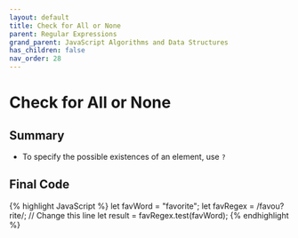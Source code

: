 ```yaml
---
layout: default
title: Check for All or None
parent: Regular Expressions
grand_parent: JavaScript Algorithms and Data Structures
has_children: false
nav_order: 28
---
```

# Check for All or None
## Summary
- To specify the possible existences of an element, use `?`

## Final Code

{% highlight JavaScript %}
let favWord = "favorite";
let favRegex = /favou?rite/; // Change this line
let result = favRegex.test(favWord);
{% endhighlight %}